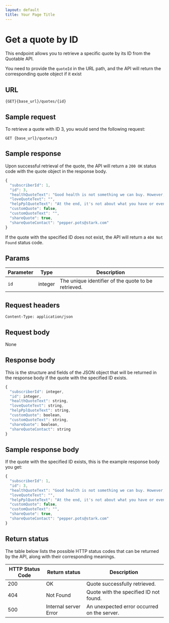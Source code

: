 ```yaml
---
layout: default
title: Your Page Title
---
```


# Get a quote by ID

This endpoint allows you to retrieve a specific quote by its ID from the Quotable API.

You need to provide the `quoteId` in the URL path, and the API will return the corresponding quote object if it exist

## URL

```shell
{GET}{base_url}/quotes/{id}
```

## Sample request

To retrieve a quote with ID 3, you would send the following request:

```shell
GET {base_url}/quotes/3
```

## Sample response

Upon successful retrieval of the quote, the API will return a `200 OK` status code with the quote object in the response body.

```js
{
  "subscriberId": 1,
  "id": 3,
  "healthQuoteText": "Good health is not something we can buy. However, it can be an extremely valuable savings account. – Anne Wilson Schaef",
  "loveQuoteText": "",
  "helpPplQuoteText": "At the end, it's not about what you have or even what you've accomplished. It's about who you've lifted up, who you've made better. It's about what you've given back. – Denzel Washington",
  "customQuote": false,
  "customQuoteText": "",
  "shareQuote": true,
  "shareQuoteContact": "pepper.pots@stark.com"
}
```

If the quote with the specified ID does not exist, the API will return a `404 Not Found` status code.

## Params

| Parameter | Type | Description |
| ------------- | ----------- | ----------- |
| `id` | integer | The unique identifier of the quote to be retrieved. |

## Request headers

```shell
Content-Type: application/json
```

## Request body

None

## Response body

This is the structure and fields of the JSON object that will be returned in the response body if the quote with the specified ID exists.

```js
{
  "subscriberId": integer,
  "id": integer,
  "healthQuoteText": string,
  "loveQuoteText": string,
  "helpPplQuoteText": string,
  "customQuote": boolean,
  "customQuoteText": string,
  "shareQuote": boolean,
  "shareQuoteContact": string
}
```

## Sample response body

If the quote with the specified ID exists, this is the example response body you get:

```js
{
  "subscriberId": 1,
  "id": 3,
  "healthQuoteText": "Good health is not something we can buy. However, it can be an extremely valuable savings account. – Anne Wilson Schaef",
  "loveQuoteText": "",
  "helpPplQuoteText": "At the end, it's not about what you have or even what you've accomplished. It's about who you've lifted up, who you've made better. It's about what you've given back. – Denzel Washington",
  "customQuote": false,
  "customQuoteText": "",
  "shareQuote": true,
  "shareQuoteContact": "pepper.pots@stark.com"
}
```

## Return status

The table below lists the possible HTTP status codes that can be returned by the API, along with their corresponding meanings.

| HTTP Status Code | Return status | Description |
| ------------- | ----------- | ----------- |
| 200 | OK | Quote successfully retrieved. |
| 404 | Not Found | Quote with the specified ID not found. |
| 500 | Internal server Error | An unexpected error occurred on the server. |
